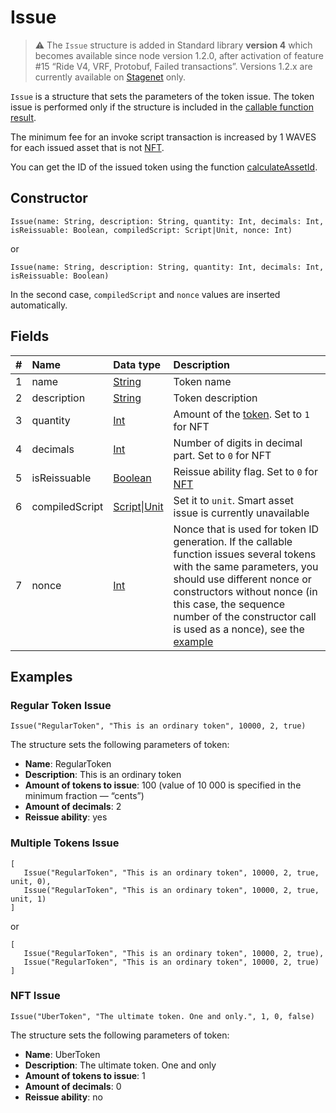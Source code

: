 # Issue

> :warning: The `Issue` structure is added in Standard library **version 4** which becomes available since node version 1.2.0, after activation of feature #15 “Ride V4, VRF, Protobuf, Failed transactions”. Versions 1.2.x are currently available on [Stagenet](/en/blockchain/blockchain-network/stage-network) only.

`Issue` is a structure that sets the parameters of the token issue. The token issue is performed only if the structure is included in the [callable function result](/en/ride/functions/callable-function#invocation-result-2).

The minimum fee for an invoke script transaction is increased by 1 WAVES for each issued asset that is not [NFT](/en/blockchain/token/non-fungible-token).

You can get the ID of the issued token using the function [calculateAssetId](/en/ride/functions/built-in-functions/blockchain-functions#calculate).

## Constructor

```ride
Issue(name: String, description: String, quantity: Int, decimals: Int, isReissuable: Boolean, compiledScript: Script|Unit, nonce: Int)
```

or

```ride
Issue(name: String, description: String, quantity: Int, decimals: Int, isReissuable: Boolean)
```

In the second case, `compiledScript` and `nonce` values are inserted automatically.

## Fields

| # | Name | Data type | Description |
| :--- | :--- | :--- | :--- |
| 1 | name | [String](/en/ride/data-types/string) | Token name |
| 2 | description | [String](/en/ride/data-types/string) | Token description |
| 3 | quantity | [Int](/en/ride/data-types/int) | Amount of the [token](/en/blockchain/token/). Set to `1` for NFT |
| 4 | decimals | [Int](/en/ride/data-types/int) | Number of digits in decimal part. Set to `0` for NFT |
| 5 | isReissuable | [Boolean](/en/ride/data-types/boolean) | Reissue ability flag. Set to `0` for [NFT](/en/blockchain/token/non-fungible-token) |
| 6 | compiledScript | [Script](/en/ride/script/)&#124;[Unit](/en/ride/data-types/unit) | Set it to `unit`. Smart asset issue is currently unavailable |
| 7 | nonce | [Int](/en/ride/data-types/int) | Nonce that is used for token ID generation. If the callable function issues several tokens with the same parameters, you should use different nonce or constructors without nonce (in this case, the sequence number of the constructor call is used as a nonce), see the [example](#multiple-tokens-issue) |

## Examples

### Regular Token Issue

```
Issue("RegularToken", "This is an ordinary token", 10000, 2, true)
```

The structure sets the following parameters of token:

* **Name**: RegularToken
* **Description**: This is an ordinary token
* **Amount of tokens to issue**: 100 (value of 10&nbsp;000 is specified in the minimum fraction —  “cents”)
* **Amount of decimals**: 2
* **Reissue ability**: yes

### Multiple Tokens Issue

```
[
   Issue("RegularToken", "This is an ordinary token", 10000, 2, true, unit, 0),
   Issue("RegularToken", "This is an ordinary token", 10000, 2, true, unit, 1)
]
```

or

```
[
   Issue("RegularToken", "This is an ordinary token", 10000, 2, true),
   Issue("RegularToken", "This is an ordinary token", 10000, 2, true)
]
```

### NFT Issue

```
Issue("UberToken", "The ultimate token. One and only.", 1, 0, false)
```

The structure sets the following parameters of token:

* **Name**: UberToken
* **Description**: The ultimate token. One and only
* **Amount of tokens to issue**: 1
* **Amount of decimals**: 0
* **Reissue ability**: no
